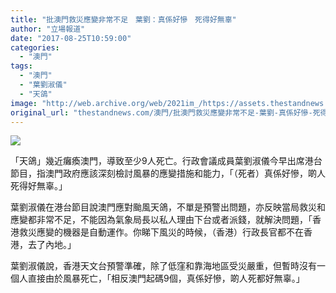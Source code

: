 ```yaml
---
title: "批澳門救災應變非常不足　葉劉：真係好慘　死得好無辜"
author: "立場報道"
date: "2017-08-25T10:59:00"
categories:
  - "澳門"
tags:
  - "澳門"
  - "葉劉淑儀"
  - "天鴿"
image: "http://web.archive.org/web/2021im_/https://assets.thestandnews.com/media/photos/ip-03_DvWKD.png"
original_url: "thestandnews.com/澳門/批澳門救災應變非常不足-葉劉-真係好慘-死得好無辜"
---
```

![](http://web.archive.org/web/2021im_/https://assets.thestandnews.com/media/photos/ip-03_DvWKD.png)

「天鴿」幾近癱瘓澳門，導致至少9人死亡。行政會議成員葉劉淑儀今早出席港台節目，指澳門政府應該深刻檢討風暴的應變措施和能力，「（死者）真係好慘，啲人死得好無辜。」

葉劉淑儀在港台節目說澳門應對颱風天鴿，不單是預警出問題，亦反映當局救災和應變都非常不足，不能因為氣象局長以私人理由下台或者派錢，就解決問題，「香港救災應變的機器是自動運作。你睇下風災的時候，（香港）行政長官都不在香港，去了內地。」

葉劉淑儀說，香港天文台預警準確，除了低窪和靠海地區受災嚴重，但暫時沒有一個人直接由於風暴死亡，「相反澳門起碼9個，真係好慘，啲人死都好無辜。」